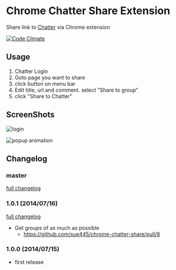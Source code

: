 # Chrome Chatter Share Extension
Share link to [Chatter](https://www.salesforce.com/chatter/) via Chrome extension

[![Code Climate](https://codeclimate.com/github/sue445/chrome-chatter-share.png)](https://codeclimate.com/github/sue445/chrome-chatter-share)

## Usage
1. Chatter Login
2. Goto page you want to share
3. click button on menu bar
4. Edit title, url and comment. select "Share to group" 
5. click "Share to Chatter"

## ScreenShots
![login](https://cloud.githubusercontent.com/assets/608755/3572255/ee7a6b16-0b65-11e4-896c-3efc235fcb90.png)
 
![popup animation](https://cloud.githubusercontent.com/assets/608755/3572332/d4ea5bb0-0b66-11e4-8f3e-c793a28bf794.gif)

## Changelog
### master
[full changelog](https://github.com/sue445/chrome-chatter-share/compare/1.0.1...master)

### 1.0.1 (2014/07/16)
[full changelog](https://github.com/sue445/chrome-chatter-share/compare/1.0.0...1.0.1)

* Get groups of as much as possible
  * https://github.com/sue445/chrome-chatter-share/pull/8

### 1.0.0 (2014/07/15)
* first release
